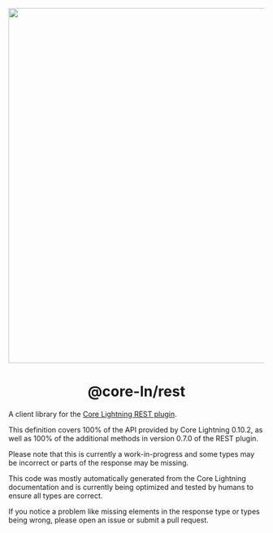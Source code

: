 <p align="center">
  <img width="700" src="https://github.com/runcitadel/core-ln.ts/raw/main/logo.png">
  <h1 align="center">@core-ln/rest</h1>
</p>

A client library for the [Core Lightning REST plugin](https://github.com/Ride-The-Lightning/c-lightning-REST).

This definition covers 100% of the API provided by Core Lightning 0.10.2, as well as 100% of the additional methods in version 0.7.0 of the REST plugin.

Please note that this is currently a work-in-progress and some types may be incorrect or parts of the response may be missing.

This code was mostly automatically generated from the Core Lightning documentation and is currently being optimized and tested by humans to ensure all types are correct.

If you notice a problem like missing elements in the response type or types being wrong, please open an issue or submit a pull request.
